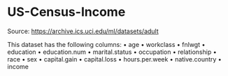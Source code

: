 # US-Census-Income

Source: https://archive.ics.uci.edu/ml/datasets/adult 

This dataset has the following columns:
• age
• workclass
• fnlwgt
• education
• education.num
• marital.status
• occupation
• relationship
• race
• sex
• capital.gain
• capital.loss
• hours.per.week
• native.country
• income
